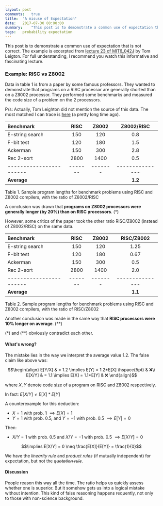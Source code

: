 ```yaml
---
layout: post
comments:   true
title:  "A misuse of Expectation"
date:   2017-07-30 00:00:00
summary:    "This post is to demonstrate a common use of expectation that is not correct. The example is excerpted from lecture 23 of MIT6_042J"
tags:   probability expectation
---
```


This post is to demonstrate a common use of expectation that is not correct. The example is excerpted from [lecture 23 of MIT6_042J](https://ocw.mit.edu/courses/electrical-engineering-and-computer-science/6-042j-mathematics-for-computer-science-fall-2010/video-lectures/lecture-23-expectation-ii) by Tom Leigton. For full understanding, I recommend you watch this informative and fascinating lecture.


### Example: RISC vs Z8002
Data in table 1 is from a paper by some famous professors. They wanted to demonstrate that programs on a RISC processor are generally shorted than on a Z8002 processor. They performed some benchmarks and measured the code size of a problem on the 2 processors.

P/s: Actually, Tom Leighton did not mention the source of this data. The most matched I can trace is [here](https://courses.cs.washington.edu/courses/cse548/05wi/files/Patterson-A-VLSI-RISC.pdf) (a pretty long time ago).


| Benchmark				| RISC	| Z8002	| Z8002/RISC	|
|:----------------------|:-----:|:-----:|:-------------:|
| E-string search		| 150	| 120	| 0.8			|
| F-bit test			| 120	| 180	| 1.5			|
| Ackerman				| 150	| 300	| 2.8			|
| Rec 2-sort			| 2800	| 1400	| 0.5			|
|-----------------------|-------|-------|---------------|
| **Average**			|		|		| **1.2**		|

<figcaption>Table 1. Sample program lengths for benchmark problems using RISC and
Z8002 compilers, with the ratio of Z8002/RISC</figcaption>

A conclusion was drawn that **programs on Z8002 processors were generally longer (by 20%) than on RISC processors**. (*)

However, some critics of the paper took the other ratio RISC/Z8002 (instead of Z8002/RISC) on the same data.

| Benchmark				| RISC	| Z8002	| RISC/Z8002	|
|:----------------------|:-----:|:-----:|:-------------:|
| E-string search		| 150	| 120	| 1.25			|
| F-bit test			| 120	| 180	| 0.67			|
| Ackerman				| 150	| 300	| 0.5			|
| Rec 2-sort			| 2800	| 1400	| 2.0			|
|-----------------------|-------|-------|---------------|
| **Average**			|		|		| **1.1**		|

<figcaption>Table 2. Sample program lengths for benchmark problems using RISC and
Z8002 compilers, with the ratio of RISC/Z8002</figcaption>

Another conclusion was made in the same way that **RISC processors were 10% longer on average**. (**)

(*) and (**) obviously contradict each other.

####  What's wrong?
The mistake lies in the way we interpret the average value 1.2. The false claim like above was:

$$\begin{align}
E[Y/X] & = 1.2 \implies E[Y] = 1.2*E[X] \hspace{5pt} & ❌\\
E[X/Y] & = 1.1 \implies E[X] = 1.1*E[Y] & ❌
\end{align}$$

where $X, Y$ denote code size of a program on RISC and Z8002 respectively.

In fact: $E[X/Y] \neq E[X] * E[Y]$

A counterexample for this deduction:

- $X = 1$ with prob. 1 $\implies E[X] = 1$
- $Y = 1$ with prob. 0.5, and $Y = -1$ with prob. 0.5 $\implies E[Y] = 0$

Then:
- $X/Y = 1$ with prob. 0.5 and $X/Y = -1$ with prob. 0.5 $\implies E[X/Y] = 0$

$$\implies E[X/Y] = 0 \neq \frac{E[X]}{E[Y]} = \frac{1}{0}$$

We have the *linearity rule* and *product rules* (if mutually independent) for expectation, but not the ~~*quotation rule*~~.

#### Discussion
People reason this way all the time. The ratio helps us quickly assess whether one is superior. But it somehow gets us into a logical mistake without intention. This kind of false reasoning happens requently, not only to those with non-science background.
